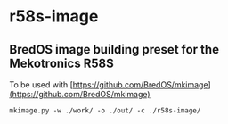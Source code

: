# r58s-image
## BredOS image building preset for the Mekotronics R58S

To be used with [https://github.com/BredOS/mkimage](https://github.com/BredOS/mkimage)

```
mkimage.py -w ./work/ -o ./out/ -c ./r58s-image/

```

